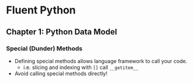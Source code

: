# Fluent Python
## Chapter 1: Python Data Model
### Special (Dunder) Methods
* Defining special methods allows language framework to call your code.
  * i.e. slicing and indexing with `[]` call `__getitem__`
* Avoid calling special methods directly!

